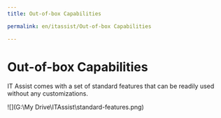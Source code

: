 ```yaml
---
title: Out-of-box Capabilities

permalink: en/itassist/Out-of-box Capabilities

---
```


# Out-of-box Capabilities

IT Assist comes with a set of standard features that can be readily used without any customizations.

![](G:\My Drive\ITAssist\standard-features.png)



